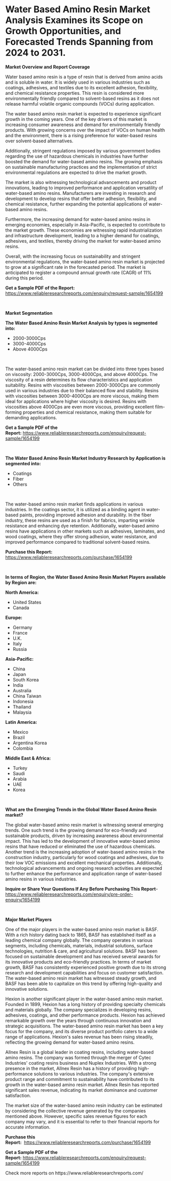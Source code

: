 <p><h1>Water Based Amino Resin Market Analysis Examines its Scope on Growth Opportunities, and Forecasted Trends Spanning from 2024 to 2031.</h1></p><p><strong>Market Overview and Report Coverage</strong></p>
<p><p>Water based amino resin is a type of resin that is derived from amino acids and is soluble in water. It is widely used in various industries such as coatings, adhesives, and textiles due to its excellent adhesion, flexibility, and chemical resistance properties. This resin is considered more environmentally friendly compared to solvent-based resins as it does not release harmful volatile organic compounds (VOCs) during application.</p><p>The water based amino resin market is expected to experience significant growth in the coming years. One of the key drivers of this market is increasing consumer awareness and demand for environmentally friendly products. With growing concerns over the impact of VOCs on human health and the environment, there is a rising preference for water-based resins over solvent-based alternatives.</p><p>Additionally, stringent regulations imposed by various government bodies regarding the use of hazardous chemicals in industries have further boosted the demand for water-based amino resins. The growing emphasis on sustainable manufacturing practices and the implementation of strict environmental regulations are expected to drive the market growth.</p><p>The market is also witnessing technological advancements and product innovations, leading to improved performance and application versatility of water-based amino resins. Manufacturers are investing in research and development to develop resins that offer better adhesion, flexibility, and chemical resistance, further expanding the potential applications of water-based amino resins.</p><p>Furthermore, the increasing demand for water-based amino resins in emerging economies, especially in Asia-Pacific, is expected to contribute to the market growth. These economies are witnessing rapid industrialization and infrastructure development, leading to a higher demand for coatings, adhesives, and textiles, thereby driving the market for water-based amino resins.</p><p>Overall, with the increasing focus on sustainability and stringent environmental regulations, the water-based amino resin market is projected to grow at a significant rate in the forecasted period. The market is anticipated to register a compound annual growth rate (CAGR) of 11% during this period.</p></p>
<p><strong>Get a Sample PDF of the Report:</strong> <a href="https://www.reliableresearchreports.com/enquiry/request-sample/1654199">https://www.reliableresearchreports.com/enquiry/request-sample/1654199</a></p>
<p>&nbsp;</p>
<p><strong>Market Segmentation</strong></p>
<p><strong>The Water Based Amino Resin Market Analysis by types is segmented into:</strong></p>
<p><ul><li>2000-3000Cps</li><li>3000-4000Cps</li><li>Above 4000Cps</li></ul></p>
<p>&nbsp;</p>
<p><p>The water-based amino resin market can be divided into three types based on viscosity: 2000-3000Cps, 3000-4000Cps, and above 4000Cps. The viscosity of a resin determines its flow characteristics and application suitability. Resins with viscosities between 2000-3000Cps are commonly used in various industries due to their balanced flow and stability. Resins with viscosities between 3000-4000Cps are more viscous, making them ideal for applications where higher viscosity is desired. Resins with viscosities above 4000Cps are even more viscous, providing excellent film-forming properties and chemical resistance, making them suitable for demanding applications.</p></p>
<p><strong>Get a Sample PDF of the Report:</strong>&nbsp;<a href="https://www.reliableresearchreports.com/enquiry/request-sample/1654199">https://www.reliableresearchreports.com/enquiry/request-sample/1654199</a></p>
<p>&nbsp;</p>
<p><strong>The Water Based Amino Resin Market Industry Research by Application is segmented into:</strong></p>
<p><ul><li>Coatings</li><li>Fiber</li><li>Others</li></ul></p>
<p>&nbsp;</p>
<p><p>The water-based amino resin market finds applications in various industries. In the coatings sector, it is utilized as a binding agent in water-based paints, providing improved adhesion and durability. In the fiber industry, these resins are used as a finish for fabrics, imparting wrinkle resistance and enhancing dye retention. Additionally, water-based amino resins have applications in other markets such as adhesives, laminates, and wood coatings, where they offer strong adhesion, water resistance, and improved performance compared to traditional solvent-based resins.</p></p>
<p><strong>Purchase this Report:</strong>&nbsp; <a href="https://www.reliableresearchreports.com/purchase/1654199">https://www.reliableresearchreports.com/purchase/1654199</a></p>
<p>&nbsp;</p>
<p><strong>In terms of Region, the Water Based Amino Resin Market Players available by Region are:</strong></p>
<p>
    <p> <strong> North America: </strong>
        <ul>
            <li>United States</li>
            <li>Canada</li>
        </ul>
        </p> 
    <p> <strong> Europe: </strong>
        <ul>
            <li>Germany</li>
            <li>France</li>
            <li>U.K.</li>
            <li>Italy</li>
            <li>Russia</li>
        </ul>
        </p> 
    <p> <strong> Asia-Pacific: </strong>
        <ul>
            <li>China</li>
            <li>Japan</li>
            <li>South Korea</li>
            <li>India</li>
            <li>Australia</li>
            <li>China Taiwan</li>
            <li>Indonesia</li>
            <li>Thailand</li>
            <li>Malaysia</li>
        </ul>
        </p> 
    <p> <strong> Latin America: </strong>
        <ul>
            <li>Mexico</li>
            <li>Brazil</li>
            <li>Argentina Korea</li>
            <li>Colombia</li>
        </ul>
        </p> 
    <p> <strong> Middle East & Africa: </strong>
        <ul>
            <li>Turkey</li>
            <li>Saudi</li>
            <li>Arabia</li>
            <li>UAE</li>
            <li>Korea</li>
        </ul>
    </p>
    </p>
<p>&nbsp;</p>
<p><strong>What are the Emerging Trends in the Global Water Based Amino Resin market?</strong></p>
<p><p>The global water-based amino resin market is witnessing several emerging trends. One such trend is the growing demand for eco-friendly and sustainable products, driven by increasing awareness about environmental impact. This has led to the development of innovative water-based amino resins that have reduced or eliminated the use of hazardous chemicals. Another trend is the increasing adoption of water-based amino resins in the construction industry, particularly for wood coatings and adhesives, due to their low VOC emissions and excellent mechanical properties. Additionally, technological advancements and ongoing research activities are expected to further enhance the performance and application range of water-based amino resins in various industries.</p></p>
<p><strong>Inquire or Share Your Questions If Any Before Purchasing This Report</strong>- <a href="https://www.reliableresearchreports.com/enquiry/pre-order-enquiry/1654199">https://www.reliableresearchreports.com/enquiry/pre-order-enquiry/1654199</a></p>
<p>&nbsp;</p>
<p><strong>Major Market Players</strong></p>
<p><p>One of the major players in the water-based amino resin market is BASF. With a rich history dating back to 1865, BASF has established itself as a leading chemical company globally. The company operates in various segments, including chemicals, materials, industrial solutions, surface technologies, nutrition & care, and agricultural solutions. BASF has been focused on sustainable development and has received several awards for its innovative products and eco-friendly practices. In terms of market growth, BASF has consistently experienced positive growth due to its strong research and development capabilities and focus on customer satisfaction. The water-based amino resin market has witnessed steady growth, and BASF has been able to capitalize on this trend by offering high-quality and innovative solutions.</p><p>Hexion is another significant player in the water-based amino resin market. Founded in 1899, Hexion has a long history of providing specialty chemicals and materials globally. The company specializes in developing resins, adhesives, coatings, and other performance products. Hexion has achieved remarkable growth over the years through continuous innovation and strategic acquisitions. The water-based amino resin market has been a key focus for the company, and its diverse product portfolio caters to a wide range of applications. Hexion's sales revenue has been rising steadily, reflecting the growing demand for water-based amino resins.</p><p>Allnex Resin is a global leader in coating resins, including water-based amino resins. The company was formed through the merger of Cytec Industries' coating resins business and Nuplex Industries. With a strong presence in the market, Allnex Resin has a history of providing high-performance solutions to various industries. The company's extensive product range and commitment to sustainability have contributed to its growth in the water-based amino resin market. Allnex Resin has reported significant sales revenue, indicating its market dominance and customer satisfaction.</p><p>The market size of the water-based amino resin industry can be estimated by considering the collective revenue generated by the companies mentioned above. However, specific sales revenue figures for each company may vary, and it is essential to refer to their financial reports for accurate information.</p></p>
<p><strong>Purchase this Report:</strong>&nbsp;&nbsp;<a href="https://www.reliableresearchreports.com/purchase/1654199">https://www.reliableresearchreports.com/purchase/1654199</a></p>
<p></p>
<p><strong>Get a Sample PDF of the Report:</strong>&nbsp;<a href="https://www.reliableresearchreports.com/enquiry/request-sample/1654199">https://www.reliableresearchreports.com/enquiry/request-sample/1654199</a></p>
<p>Check more reports on https://www.reliableresearchreports.com/</p>